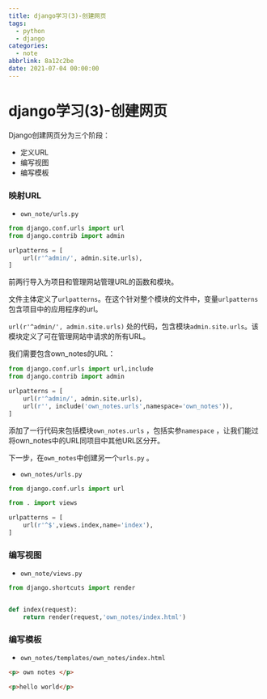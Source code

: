```yaml
---
title: django学习(3)-创建网页
tags:
  - python
  - django
categories:
  - note
abbrlink: 8a12c2be
date: 2021-07-04 00:00:00
---
```


# django学习(3)-创建网页

Django创建网页分为三个阶段：

* 定义URL
* 编写视图
* 编写模板



### 映射URL

* `own_note/urls.py`

```python
from django.conf.urls import url
from django.contrib import admin

urlpatterns = [
    url(r'^admin/', admin.site.urls),
]
```

前两行导入为项目和管理网站管理URL的函数和模块。

文件主体定义了`urlpatterns`。在这个针对整个模块的文件中，变量`urlpatterns`包含项目中的应用程序的url。

`url(r'^admin/', admin.site.urls)` 处的代码，包含模块`admin.site.urls`。该模块定义了可在管理网站中请求的所有URL。

我们需要包含own_notes的URL：
<!--more-->
```python
from django.conf.urls import url,include
from django.contrib import admin

urlpatterns = [
    url(r'^admin/', admin.site.urls),
    url(r'', include('own_notes.urls',namespace='own_notes')),
]
```

添加了一行代码来包括模块`own_notes.urls` ，包括实参`namespace` ，让我们能过将own_notes中的URL同项目中其他URL区分开。

下一步，在`own_notes`中创建另一个`urls.py` 。

* `own_notes/urls.py`

```python
from django.conf.urls import url

from . import views

urlpatterns = [
    url(r'^$',views.index,name='index'),
]
```



### 编写视图

* `own_note/views.py` 

```python
from django.shortcuts import render


def index(request):
    return render(request,'own_notes/index.html')
```



### 编写模板

* `own_notes/templates/own_notes/index.html`

```html
<p> own notes </p>

<p>hello world</p>
```

